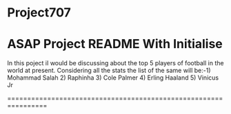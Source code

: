 # Project707
# ASAP Project README With Initialise
In this poject iI would be discussing about the top 5 players of football in the world at present. Considering all the stats the list of the same will be:-1) Mohammad Salah
                     2) Raphinha
                     3) Cole Palmer
                     4) Erling Haaland
                     5) Vinicus Jr

================================================================

